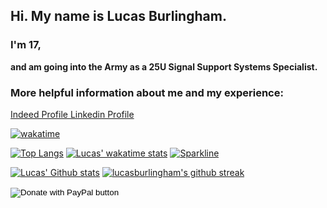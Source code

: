## Hi. My name is Lucas Burlingham.

### I'm 17,
**and am going into the Army as a 25U Signal Support Systems Specialist.**


### More helpful information about me and my experience:

<a href="https://my.indeed.com/p/lucasb-1g9vcma" target="_blank"
role="button">Indeed Profile   </a>
<a href="https://www.linkedin.com/in/lucas-burlingham" target="_blank" role="button">  Linkedin Profile</a>


[![wakatime](https://wakatime.com/badge/user/7e1905d0-e3a0-4cd1-8818-1f7978dac4fb.svg)](https://wakatime.com/@7e1905d0-e3a0-4cd1-8818-1f7978dac4fb)

[![Top Langs](https://github-readme-stats.vercel.app/api/top-langs/?username=lucasburlingham&langs_count=4)](https://github.com/anuraghazra/github-readme-stats)
[![Lucas' wakatime stats](https://github-readme-stats.vercel.app/api/wakatime?username=lucasburlingham&langs_count=7)](https://github.com/anuraghazra/github-readme-stats)
[![Sparkline](https://stars.medv.io/lucasburlingham/badges.svg)](https://stars.medv.io/lucasburlingham/badges)


[![Lucas' Github stats](https://github-readme-stats.vercel.app/api?username=lucasburlingham)](https://github.com/anuraghazra/github-readme-stats)
[![lucasburlingham's github streak](https://github-readme-streak-stats.herokuapp.com/?user=lucasburlingham&theme=blue-green)](https://github.com/DenverCoder1/github-readme-streak-stats)


<form action="https://www.paypal.com/donate" method="post" target="_top">
<input type="hidden" name="hosted_button_id" value="LUVK5HF3NWXK2" />
<input type="image" src="https://www.paypalobjects.com/en_US/i/btn/btn_donate_SM.gif" border="0" name="submit" title="PayPal - The safer, easier way to pay online!" alt="Donate with PayPal button" />
<img alt="" border="0" src="https://www.paypal.com/en_US/i/scr/pixel.gif" width="1" height="1" />
</form>
